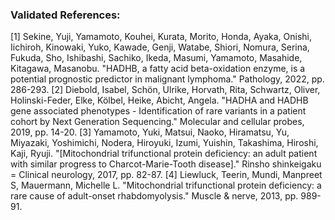 ### Validated References: 
[1] Sekine, Yuji, Yamamoto, Kouhei, Kurata, Morito, Honda, Ayaka, Onishi, Iichiroh, Kinowaki, Yuko, Kawade, Genji, Watabe, Shiori, Nomura, Serina, Fukuda, Sho, Ishibashi, Sachiko, Ikeda, Masumi, Yamamoto, Masahide, Kitagawa, Masanobu. "HADHB, a fatty acid beta-oxidation enzyme, is a potential prognostic predictor in malignant lymphoma." Pathology, 2022, pp. 286-293.
[2] Diebold, Isabel, Schön, Ulrike, Horvath, Rita, Schwartz, Oliver, Holinski-Feder, Elke, Kölbel, Heike, Abicht, Angela. "HADHA and HADHB gene associated phenotypes - Identification of rare variants in a patient cohort by Next Generation Sequencing." Molecular and cellular probes, 2019, pp. 14-20.
[3] Yamamoto, Yuki, Matsui, Naoko, Hiramatsu, Yu, Miyazaki, Yoshimichi, Nodera, Hiroyuki, Izumi, Yuishin, Takashima, Hiroshi, Kaji, Ryuji. "[Mitochondrial trifunctional protein deficiency: an adult patient with similar progress to Charcot-Marie-Tooth disease]." Rinsho shinkeigaku = Clinical neurology, 2017, pp. 82-87.
[4] Liewluck, Teerin, Mundi, Manpreet S, Mauermann, Michelle L. "Mitochondrial trifunctional protein deficiency: a rare cause of adult-onset rhabdomyolysis." Muscle & nerve, 2013, pp. 989-91.
